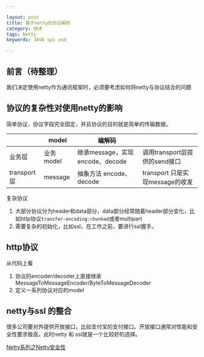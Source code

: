```yaml
---

layout: post
title: 基于netty的协议解析
category: 技术
tags: Netty
keywords: JAVA spi xsd

---
```


## 前言（待整理）

我们决定使用netty作为通讯框架时，必须要考虑如何将netty与协议结合的问题


## 协议的复杂性对使用netty的影响

简单协议，协议字段完全固定，并且协议的目的就是简单的传输数据。

||model|编解码||
|---|---|---|---|
|业务层|业务model|继承message，实现encode、decode| 调用transport层提供的send接口 |
|transport层| message |抽象方法 encode、decode| transport 只是实现message的收发|


复杂协议

1. 大部分协议分为header和data部分，data部分经常随着header部分变化，比如http协议`transfer-encoding:chunked`或者multipart
2. 需要复杂的初始化，比如ssl，在工作之前，要进行ssl握手。


## http协议


从代码上看


1. 协议的encoder/decoder上直接继承MessageToMessageEncoder/ByteToMessageDecoder
2. 定义一系列协议对应的model


## netty与ssl 的整合

很多公司要对外提供开放接口，比如支付宝的支付接口。开放接口通常对性能和安全性要求极高，此时netty 和 ssl就是一个比较好的选择。


[Netty系列之Netty安全性](http://www.infoq.com/cn/articles/netty-security)
